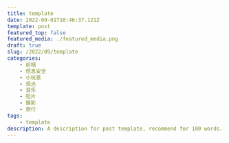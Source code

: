 ```yaml
---
title: template
date: 2022-09-01T10:46:37.121Z
template: post
featured_top: false
featured_media: ./featured_media.png
draft: true
slug: /2022/09/template
categories: 
    - 前端
    - 信息安全
    - 小玩意
    - 观点
    - 音乐
    - 短片
    - 摄影
    - 旅行
tags:
    - template
description: A description for post template, recommend for 100 words. Must have one category, most have two. Recommend have two or three tags. Date is UTC format.
---
```


<!-- endExcerpt -->
